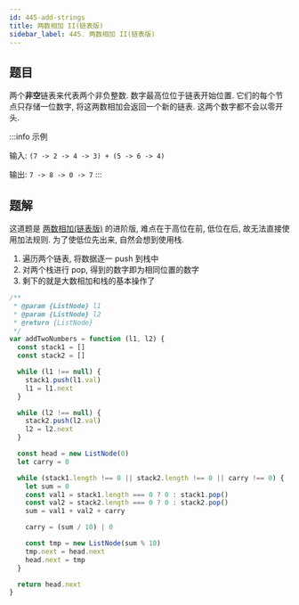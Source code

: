 ```yaml
---
id: 445-add-strings
title: 两数相加 II(链表版)
sidebar_label: 445. 两数相加 II(链表版)
---
```


## 题目

两个**非空**链表来代表两个非负整数. 数字最高位位于链表开始位置. 它们的每个节点只存储一位数字, 将这两数相加会返回一个新的链表. 这两个数字都不会以零开头.

:::info 示例

输入: `(7 -> 2 -> 4 -> 3) + (5 -> 6 -> 4)`

输出: `7 -> 8 -> 0 -> 7`
:::

## 题解

这道题是 [两数相加(链表版)](/leetcode/medium/2-two-sum) 的进阶版, 难点在于高位在前, 低位在后, 故无法直接使用加法规则. 为了使低位先出来, 自然会想到使用栈.

1. 遍历两个链表, 将数据逐一 push 到栈中
2. 对两个栈进行 pop, 得到的数字即为相同位置的数字
3. 剩下的就是大数相加和栈的基本操作了

```js
/**
 * @param {ListNode} l1
 * @param {ListNode} l2
 * @return {ListNode}
 */
var addTwoNumbers = function (l1, l2) {
  const stack1 = []
  const stack2 = []

  while (l1 !== null) {
    stack1.push(l1.val)
    l1 = l1.next
  }

  while (l2 !== null) {
    stack2.push(l2.val)
    l2 = l2.next
  }

  const head = new ListNode(0)
  let carry = 0

  while (stack1.length !== 0 || stack2.length !== 0 || carry !== 0) {
    let sum = 0
    const val1 = stack1.length === 0 ? 0 : stack1.pop()
    const val2 = stack2.length === 0 ? 0 : stack2.pop()
    sum = val1 + val2 + carry

    carry = (sum / 10) | 0

    const tmp = new ListNode(sum % 10)
    tmp.next = head.next
    head.next = tmp
  }

  return head.next
}
```
